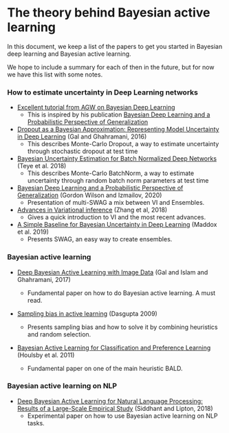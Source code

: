 # The theory behind Bayesian active learning

In this document, we keep a list of the papers to get you started in Bayesian deep learning and Bayesian active learning.

We hope to include a summary for each of then in the future, but for now we have this list with some notes.


### How to estimate uncertainty in Deep Learning networks

* [Excellent tutorial from AGW on Bayesian Deep Learning](https://icml.cc/virtual/2020/tutorial/5750)
  * This is inspired by his publication [Bayesian Deep Learning and a Probabilistic Perspective of Generalization](https://arxiv.org/abs/2002.08791)
* [Dropout as a Bayesian Approximation: Representing Model Uncertainty in Deep Learning](https://arxiv.org/pdf/1506.02142.pdf) (Gal and Ghahramani, 2016)
  * This describes Monte-Carlo Dropout, a way to estimate uncertainty through stochastic dropout at test time
* [Bayesian Uncertainty Estimation for Batch Normalized Deep Networks](https://arxiv.org/abs/1802.06455) (Teye et al. 2018)
  * This describes Monte-Carlo BatchNorm, a way to estimate uncertainty through random batch norm parameters at test time
* [Bayesian Deep Learning and a Probabilistic Perspective of Generalization](https://arxiv.org/abs/2002.08791) (Gordon Wilson and Izmailov, 2020)
  * Presentation of multi-SWAG a mix between VI and Ensembles.
* [Advances in Variational inference](https://arxiv.org/pdf/1711.05597.pdf) (Zhang et al, 2018)
  * Gives a quick introduction to VI and the most recent advances.
* [A Simple Baseline for Bayesian Uncertainty in Deep Learning](https://arxiv.org/abs/1902.02476) (Maddox et al. 2019)
  * Presents SWAG, an easy way to create ensembles.

    
    

### Bayesian active learning
* [Deep Bayesian Active Learning with Image Data](https://arxiv.org/pdf/1703.02910.pdf) (Gal and Islam and Ghahramani, 2017)
  * Fundamental paper on how to do Bayesian active learning. A must read.
* [Sampling bias in active learning](http://cseweb.ucsd.edu/~dasgupta/papers/twoface.pdf) (Dasgupta 2009)
  * Presents sampling bias and how to solve it by combining heuristics and random selection.

* [Bayesian Active Learning for Classification and  Preference Learning](https://arxiv.org/pdf/1112.5745.pdf) (Houlsby et al. 2011)
  * Fundamental paper on one of the main heuristic BALD.


### Bayesian active learning on NLP

* [Deep Bayesian Active Learning for Natural Language Processing: Results of a Large-Scale Empirical Study](https://arxiv.org/abs/1808.05697) (Siddhant and Lipton, 2018)
  * Experimental paper on how to use Bayesian active learning on NLP tasks.
